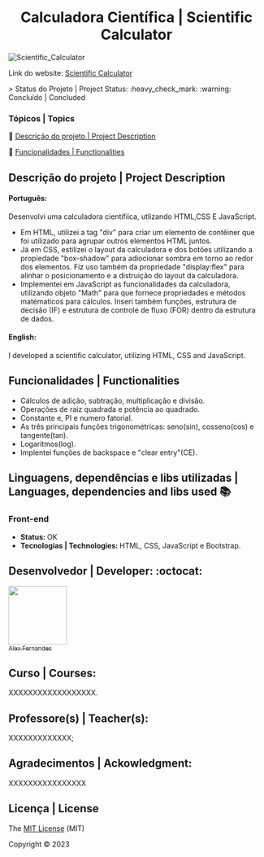 <div align="center">
    <h1> Calculadora Científica | Scientific Calculator </h1>

</div>


![Scientific_Calculator](https://user-images.githubusercontent.com/108309097/236639133-51da4ec3-efbd-4661-9980-266b91b0cc8d.png)


<div>

Link do website: <a href="https://scientific-calculator-gamma.vercel.app/">Scientific Calculator</a>

</div>
> Status do Projeto | Project Status: :heavy_check_mark: :warning: Concluído | Concluded

### Tópicos | Topics

:small_blue_diamond: [Descrição do projeto | Project Description](#descrição-do-projeto)

:small_blue_diamond: [Funcionalidades | Functionalities](#funcionalidades)


## Descrição do projeto | Project Description 

<p align="justify">
<h4>Português: </h4>
<p>Desenvolvi uma calculadora científiica, utlizando HTML,CSS E JavaScript.<br>
   <ul>
   <li>Em HTML, utilizei a tag "div" para criar um elemento de contêiner que foi utilizado para agrupar outros elementos HTML juntos.</li>
   <li>Já em CSS, estilizei o layout da calculadora e dos botões utilizando a propiedade "box-shadow" para adiocionar sombra em torno
    ao redor dos elementos. Fiz uso também da propriedade "display:flex" para alinhar o posicionamento e a distruição do
    layout da calculadora.</li>
    <li>Implementei em JavaScript as funcionalidades da calculadora, utilizando objeto "Math" para que fornece propriedades e métodos 
    matématicos para cálculos. Inseri também funções, estrutura de decisão (IF) e  estrutura de controle de fluxo (FOR) dentro da 
    estrutura de dados. </li>
    </ul>
   
</p>

<h4>English: </h4>
<p>I developed a scientific calculator, utilizing HTML, CSS and JavaScript. </p>

</p>

## Funcionalidades | Functionalities
<ul>
<li> Cálculos de adição, subtração, multiplicação e divisão.</li>
<li> Operações de raiz quadrada e potência ao quadrado.</li>
<li> Constante e, PI e numero fatorial. </li>
<li> As três principais funções trigonométricas: seno(sin), cosseno(cos) e tangente(tan).</li>
<li> Logaritmos(log).</li>
<li> Implentei funções de backspace e "clear entry"(CE).</li>
</ul>

## Linguagens, dependências e libs utilizadas | Languages, dependencies and libs used :books:

<h3>Front-end</h3>
<ul>
    <li><b>Status: </b>OK</li>
    <li><b>Tecnologias | Technologies: </b>HTML, CSS, JavaScript e Bootstrap.</li>
</ul>



## Desenvolvedor | Developer: :octocat:


[<img src="https://github.com/alexfn93.png" width=115><br><sub>Alex Fernandes</sub>](https://github.com/alexfn93)  <br> 


<h2>Curso | Courses:</h2> XXXXXXXXXXXXXXXXXX.

<h2>Professore(s) | Teacher(s):</h2> XXXXXXXXXXXXX; <br>

<p align="justify">
<h2>Agradecimentos | Ackowledgment:</h2> XXXXXXXXXXXXXXXX </p>

## Licença | License

The [MIT License]() (MIT)

Copyright :copyright: 2023
